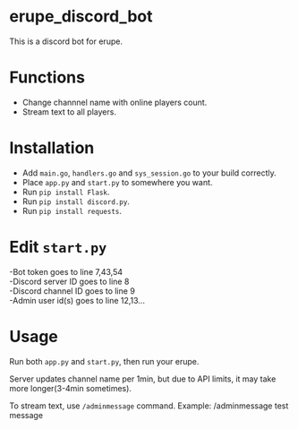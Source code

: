 # erupe_discord_bot
This is a discord bot for erupe.

# Functions
- Change channnel name with online players count.
- Stream text to all players.

# Installation
- Add `main.go`, `handlers.go` and `sys_session.go` to your build correctly. 
- Place `app.py` and `start.py` to somewhere you want.
- Run `pip install Flask`.  
- Run `pip install discord.py`.
- Run `pip install requests`.  

# Edit `start.py`
-Bot token goes to line 7,43,54  
-Discord server ID goes to line 8  
-Discord channel ID goes to line 9  
-Admin user id(s) goes to line 12,13...  

# Usage
Run both `app.py` and `start.py`, then run your erupe.  

Server updates channel name per 1min, but due to API limits, it may take more longer(3-4min sometimes).  

To stream text, use `/adminmessage` command. Example: /adminmessage test message  

